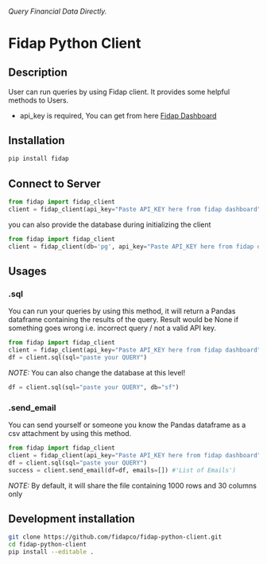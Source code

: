 ###### Query Financial Data Directly.
# Fidap Python Client
## Description
User can run queries by using Fidap client. It provides some helpful methods to Users.
- api_key is required, You can get from here [Fidap Dashboard](http://dashboard.fidap.co)
## Installation
```bash
pip install fidap
```
## Connect to Server
```python
from fidap import fidap_client
client = fidap_client(api_key="Paste API_KEY here from fidap dashboard")
```
you can also provide the database during initializing the client
```python
from fidap import fidap_client
client = fidap_client(db='pg', api_key="Paste API_KEY here from fidap dashboard")
```
## Usages
### .sql
You can run your queries by using this method, it will return a Pandas dataframe containing the results of the query. Result would be None if something goes wrong i.e. incorrect query / not a valid API key.
```python
from fidap import fidap_client
client = fidap_client(api_key="Paste API_KEY here from fidap dashboard")
df = client.sql(sql="paste your QUERY")
```
*NOTE:* You can also change the database at this level!
```python
df = client.sql(sql="paste your QUERY", db="sf")
```
### .send_email
You can send yourself or someone you know the Pandas dataframe as a csv attachment by using this method.
```python
from fidap import fidap_client
client = fidap_client(api_key="Paste API_KEY here from fidap dashboard")
df = client.sql(sql="paste your QUERY")
success = client.send_email(df=df, emails=[]) #'List of Emails')
```
*NOTE:* By default, it will share the file containing 1000 rows and 30 columns only

## Development installation
```bash
git clone https://github.com/fidapco/fidap-python-client.git
cd fidap-python-client
pip install --editable .
```
